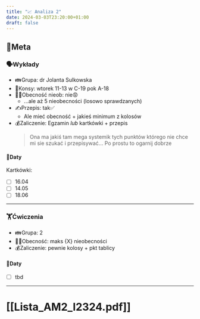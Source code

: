 ```yaml
---
title: "📈 Analiza 2"
date: 2024-03-03T23:20:00+01:00
draft: false
---
```

## 🥽Meta
### 🗣Wykłady
- 👪Grupa: dr Jolanta Sulkowska
- 🙏Konsy: wtorek 11-13 w C-19 pok A-18
- 😶‍🌫Obecność nieob: nie😡
    - ...ale aż 5 nieobecności (losowo sprawdzanych)
- ✍Przepis: tak✅
    - Ale mieć obecność + jakieś minimum z kolosów
- 💰Zaliczenie: Egzamin *lub* kartkówki + przepis
  > Ona ma jakiś tam mega systemik tych punktów którego nie chce mi sie szukać i przepisywać...
  Po prostu to ogarnij dobrze
#### 📆Daty
Kartkówki:
- [ ] 16.04
- [ ] 14.05
- [ ] 18.06

---

### 🏋️Ćwiczenia
- 👪Grupa: 2
- 😶‍🌫Obecność: maks {X} nieobecności
- 💰Zaliczenie: pewnie kolosy + pkt tablicy
#### 📆Daty
- [ ] tbd

---

# [[Lista_AM2_l2324.pdf]]